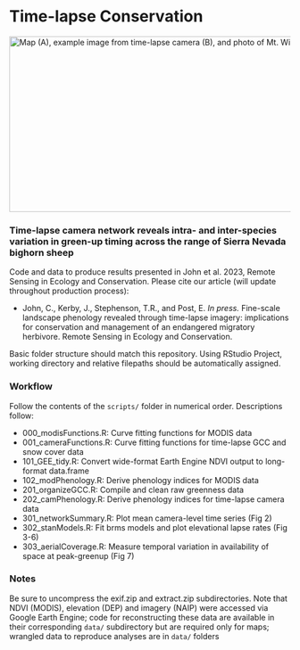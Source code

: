 # Time-lapse Conservation

<img src="/plots/fig1.png" alt="Map (A), example image from time-lapse camera (B), and photo of Mt. Williamson (C)" height="315" width="638">

### Time-lapse camera network reveals intra- and inter-species variation in green-up timing across the range of Sierra Nevada bighorn sheep

Code and data to produce results presented in John et al. 2023, Remote Sensing in Ecology and Conservation. Please cite our article (will update throughout production process):

* John, C., Kerby, J., Stephenson, T.R., and Post, E. _In press._ Fine-scale landscape phenology revealed through time-lapse imagery: implications for conservation and management of an endangered migratory herbivore. Remote Sensing in Ecology and Conservation.

Basic folder structure should match this repository. Using RStudio Project, working directory and relative filepaths should be automatically assigned.

### Workflow

Follow the contents of the `scripts/` folder in numerical order. Descriptions follow:

* 000_modisFunctions.R: Curve fitting functions for MODIS data
* 001_cameraFunctions.R: Curve fitting functions for time-lapse GCC and snow cover data
* 101_GEE_tidy.R: Convert wide-format Earth Engine NDVI output to long-format data.frame
* 102_modPhenology.R: Derive phenology indices for MODIS data
* 201_organizeGCC.R: Compile and clean raw greenness data
* 202_camPhenology.R: Derive phenology indices for time-lapse camera data
* 301_networkSummary.R: Plot mean camera-level time series (Fig 2)
* 302_stanModels.R: Fit brms models and plot elevational lapse rates (Fig 3-6)
* 303_aerialCoverage.R: Measure temporal variation in availability of space at peak-greenup (Fig 7)


### Notes

Be sure to uncompress the exif.zip and extract.zip subdirectories. Note that NDVI (MODIS), elevation (DEP) and imagery (NAIP) were accessed via Google Earth Engine; code for reconstructing these data are available in their corresponding `data/` subdirectory but are required only for maps; wrangled data to reproduce analyses are in `data/` folders